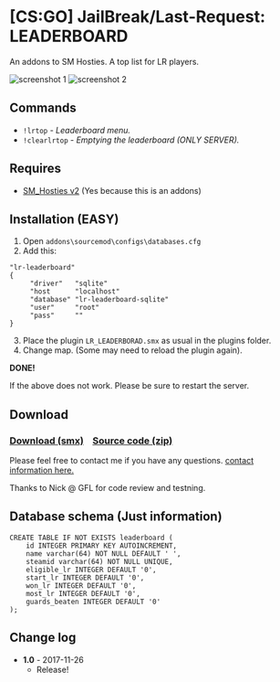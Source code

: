 # [CS:GO] JailBreak/Last-Request: LEADERBOARD
An addons to SM Hosties. A top list for LR players.

![screenshot 1](https://image.ibb.co/hmdwZw/lrtop1.jpg)
![screenshot 2](https://image.ibb.co/gOFM1b/lrtop2.jpg)

## Commands
  - `!lrtop` - *_Leaderboard menu._*
  - `!clearlrtop` - *_Emptying the leaderboard (ONLY SERVER)._*
  
## Requires
- [SM_Hosties v2](https://forums.alliedmods.net/showthread.php?t=108810) (Yes because this is an addons)

## Installation (EASY)
 1. Open `addons\sourcemod\configs\databases.cfg`
 2. Add this:
```
"lr-leaderboard"
{
     "driver"   "sqlite"
     "host      "localhost"
     "database" "lr-leaderboard-sqlite"
     "user"     "root"
     "pass"     ""
}
 ```
3. Place the plugin `LR_LEADERBORAD.smx` as usual in the plugins folder.
4. Change map. (Some may need to reload the plugin again).

**DONE!**

If the above does not work. Please be sure to restart the server.

## Download
### [Download (smx)](https://github.com/IT-KiLLER/CSGO-JailBreak-Last-Request-LEADERBOARD/raw/master/LR_LEADERBORAD.smx)    [Source code (zip)](https://github.com/IT-KiLLER/CSGO-JailBreak-Last-Request-LEADERBOARD/archive/master.zip)
Please feel free to contact me if you have any questions. [contact information here.](https://github.com/IT-KiLLER/HOW-TO-CONTACT-ME)

Thanks to Nick @ GFL for code review and testning.

## Database schema (Just information)
```
CREATE TABLE IF NOT EXISTS leaderboard (
    id INTEGER PRIMARY KEY AUTOINCREMENT,
    name varchar(64) NOT NULL DEFAULT ' ',
    steamid varchar(64) NOT NULL UNIQUE,
    eligible_lr INTEGER DEFAULT '0',
    start_lr INTEGER DEFAULT '0',
    won_lr INTEGER DEFAULT '0',
    most_lr INTEGER DEFAULT '0',
    guards_beaten INTEGER DEFAULT '0'
);
```

## Change log
- **1.0** - 2017-11-26
  - Release!
